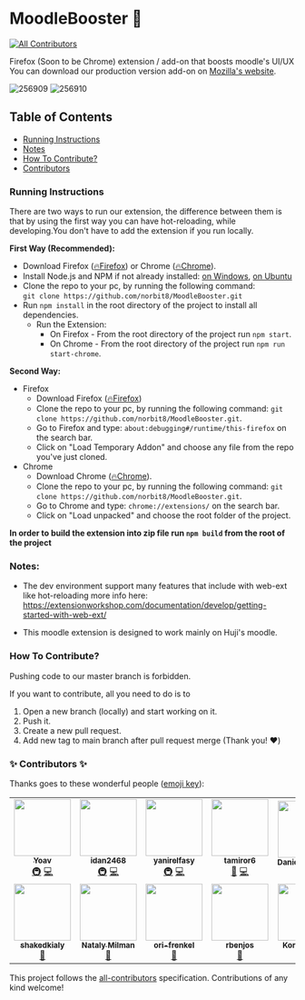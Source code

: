 # MoodleBooster 🚀

<!-- ALL-CONTRIBUTORS-BADGE:START - Do not remove or modify this section -->
[![All Contributors](https://img.shields.io/badge/all_contributors-12-orange.svg?style=flat-square)](#contributors-)
<!-- ALL-CONTRIBUTORS-BADGE:END -->

Firefox (Soon to be Chrome) extension / add-on that boosts moodle's UI/UX \
You can download our production version add-on on [Mozilla's website](https://addons.mozilla.org/en-US/firefox/addon/moodlebooster/).

![256909](https://user-images.githubusercontent.com/18491183/121560059-d5851e00-ca1f-11eb-9b50-452cbd2630ab.png)
![256910](https://user-images.githubusercontent.com/18491183/121560114-e2097680-ca1f-11eb-8049-bc2e66ebd850.png)

## Table of Contents

- [Running Instructions](#instructions)
- [Notes](#Notes)
- [How To Contribute?](#howtocontribute)
- [Contributors](#Contributors)

<a name="instructions"/>

### Running Instructions

There are two ways to run our extension, the difference between them is that by using the first way you can have hot-reloading, while developing.You don't have to add the extension if you run locally.

**First Way (Recommended):**

- Download Firefox ([🔥Firefox](https://www.mozilla.org/en-US/firefox/new/)) or Chrome ([🔥Chrome](https://www.google.com/chrome/)).
- Install Node.js and NPM if not already installed: [on Windows](https://phoenixnap.com/kb/install-node-js-npm-on-windows), [on Ubuntu](https://www.liquidweb.com/kb/create-clone-repo-github-ubuntu-18-04/)
- Clone the repo to your pc, by running the following command:  
  `git clone https://github.com/norbit8/MoodleBooster.git`
- Run `npm install` in the root directory of the project to install all dependencies.
  - Run the Extension:
    - On Firefox - From the root directory of the project run `npm start`.
    - On Chrome - From the root directory of the project run `npm run start-chrome`.


**Second Way:**
- Firefox
    - Download Firefox ([🔥Firefox](https://www.mozilla.org/en-US/firefox/new/))
    - Clone the repo to your pc, by running the following command: `git clone https://github.com/norbit8/MoodleBooster.git`.
    - Go to Firefox and type: `about:debugging#/runtime/this-firefox` on the search bar.
    - Click on "Load Temporary Addon" and choose any file from the repo you've just cloned.
- Chrome
    - Download Chrome ([🔥Chrome](https://www.google.com/chrome/)).
    - Clone the repo to your pc, by running the following command: `git clone https://github.com/norbit8/MoodleBooster.git`.
    - Go to Chrome and type: `chrome://extensions/` on the search bar.
    - Click on "Load unpacked" and choose the root folder of the project.

**In order to build the extension into zip file run `npm build` from the root of the project**

<a name="Notes"/>

### Notes:

- The dev environment support many features that include with web-ext like hot-reloading
  more info here: https://extensionworkshop.com/documentation/develop/getting-started-with-web-ext/

- This moodle extension is designed to work mainly on Huji's moodle.
<a name="howtocontribute"/>

### How To Contribute?

Pushing code to our master branch is forbidden.

If you want to contribute, all you need to do is to

1. Open a new branch (locally) and start working on it.
2. Push it.
3. Create a new pull request.
4. Add new tag to main branch after pull request merge (Thank you! ❤️)

<a name="Contributors"/>

### ✨ Contributors ✨

Thanks goes to these wonderful people ([emoji key](https://allcontributors.org/docs/en/emoji-key)):

<!-- ALL-CONTRIBUTORS-LIST:START - Do not remove or modify this section -->
<!-- prettier-ignore-start -->
<!-- markdownlint-disable -->
<table>
  <tr>
    <td align="center"><a href="https://github.com/norbit8"><img src="https://avatars.githubusercontent.com/u/18491183?v=4?s=100" width="100px;" alt=""/><br /><sub><b>Yoav</b></sub></a><br /><a href="#infra-norbit8" title="Infrastructure (Hosting, Build-Tools, etc)">🚇</a> <a href="https://github.com/norbit8/MoodleBooster/commits?author=norbit8" title="Code">💻</a></td>
    <td align="center"><a href="https://github.com/idan2468"><img src="https://avatars.githubusercontent.com/u/44695990?v=4?s=100" width="100px;" alt=""/><br /><sub><b>idan2468</b></sub></a><br /><a href="#infra-idan2468" title="Infrastructure (Hosting, Build-Tools, etc)">🚇</a> <a href="https://github.com/norbit8/MoodleBooster/commits?author=idan2468" title="Code">💻</a></td>
    <td align="center"><a href="https://github.com/yanirelfasy"><img src="https://avatars.githubusercontent.com/u/24404481?v=4?s=100" width="100px;" alt=""/><br /><sub><b>yanirelfasy</b></sub></a><br /><a href="#infra-yanirelfasy" title="Infrastructure (Hosting, Build-Tools, etc)">🚇</a> <a href="https://github.com/norbit8/MoodleBooster/commits?author=yanirelfasy" title="Code">💻</a></td>
    <td align="center"><a href="https://github.com/tamiror6"><img src="https://avatars.githubusercontent.com/u/76107540?v=4?s=100" width="100px;" alt=""/><br /><sub><b>tamiror6</b></sub></a><br /><a href="https://github.com/norbit8/MoodleBooster/commits?author=tamiror6" title="Documentation">📖</a> <a href="https://github.com/norbit8/MoodleBooster/commits?author=tamiror6" title="Code">💻</a></td>
    <td align="center"><a href="https://github.com/DanielSaroussy"><img src="https://avatars.githubusercontent.com/u/81748842?v=4?s=100" width="100px;" alt=""/><br /><sub><b>DanielSaroussy</b></sub></a><br /><a href="https://github.com/norbit8/MoodleBooster/commits?author=DanielSaroussy" title="Documentation">📖</a></td>
    <td align="center"><a href="https://github.com/dorpro13"><img src="https://avatars.githubusercontent.com/u/19567966?v=4?s=100" width="100px;" alt=""/><br /><sub><b>dorpro13</b></sub></a><br /><a href="https://github.com/norbit8/MoodleBooster/commits?author=dorpro13" title="Documentation">📖</a></td>
    <td align="center"><a href="https://github.com/guys1915"><img src="https://avatars.githubusercontent.com/u/66463385?v=4?s=100" width="100px;" alt=""/><br /><sub><b>guys1915</b></sub></a><br /><a href="https://github.com/norbit8/MoodleBooster/commits?author=guys1915" title="Documentation">📖</a></td>
  </tr>
  <tr>
    <td align="center"><a href="https://github.com/shakedkialy"><img src="https://avatars.githubusercontent.com/u/45287227?v=4?s=100" width="100px;" alt=""/><br /><sub><b>shakedkialy</b></sub></a><br /><a href="https://github.com/norbit8/MoodleBooster/commits?author=shakedkialy" title="Documentation">📖</a></td>
    <td align="center"><a href="https://github.com/nataly-milman"><img src="https://avatars.githubusercontent.com/u/63509956?v=4?s=100" width="100px;" alt=""/><br /><sub><b>Nataly Milman</b></sub></a><br /><a href="https://github.com/norbit8/MoodleBooster/commits?author=nataly-milman" title="Documentation">📖</a></td>
    <td align="center"><a href="https://github.com/ori-frenkel"><img src="https://avatars.githubusercontent.com/u/49747014?v=4?s=100" width="100px;" alt=""/><br /><sub><b>ori-frenkel</b></sub></a><br /><a href="https://github.com/norbit8/MoodleBooster/commits?author=ori-frenkel" title="Documentation">📖</a></td>
    <td align="center"><a href="https://github.com/rbenjos"><img src="https://avatars.githubusercontent.com/u/22573117?v=4?s=100" width="100px;" alt=""/><br /><sub><b>rbenjos</b></sub></a><br /><a href="https://github.com/norbit8/MoodleBooster/commits?author=rbenjos" title="Documentation">📖</a></td>
    <td align="center"><a href="https://github.com/The-Kor"><img src="https://avatars.githubusercontent.com/u/60473978?v=4?s=100" width="100px;" alt=""/><br /><sub><b>Koral Haham</b></sub></a><br /><a href="https://github.com/norbit8/MoodleBooster/commits?author=The-Kor" title="Documentation">📖</a></td>
  </tr>
</table>

<!-- markdownlint-restore -->
<!-- prettier-ignore-end -->

<!-- ALL-CONTRIBUTORS-LIST:END -->

This project follows the [all-contributors](https://github.com/all-contributors/all-contributors) specification. Contributions of any kind welcome!
